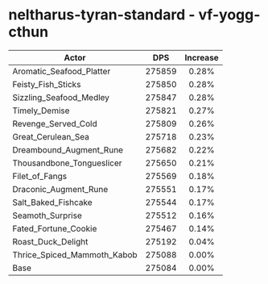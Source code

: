 # neltharus-tyran-standard - vf-yogg-cthun
| Actor | DPS | Increase |
|---|:---:|:---:|
|Aromatic_Seafood_Platter|275859|0.28%|
|Feisty_Fish_Sticks|275850|0.28%|
|Sizzling_Seafood_Medley|275847|0.28%|
|Timely_Demise|275821|0.27%|
|Revenge_Served_Cold|275809|0.26%|
|Great_Cerulean_Sea|275718|0.23%|
|Dreambound_Augment_Rune|275682|0.22%|
|Thousandbone_Tongueslicer|275650|0.21%|
|Filet_of_Fangs|275569|0.18%|
|Draconic_Augment_Rune|275551|0.17%|
|Salt_Baked_Fishcake|275544|0.17%|
|Seamoth_Surprise|275512|0.16%|
|Fated_Fortune_Cookie|275467|0.14%|
|Roast_Duck_Delight|275192|0.04%|
|Thrice_Spiced_Mammoth_Kabob|275088|0.00%|
|Base|275084|0.00%|
